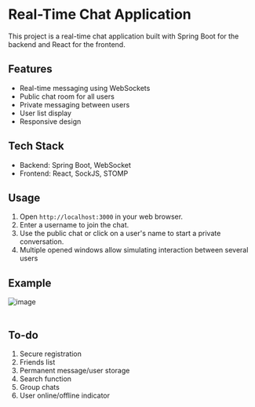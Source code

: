 # Real-Time Chat Application

This project is a real-time chat application built with Spring Boot for the backend and React for the frontend.

## Features

- Real-time messaging using WebSockets
- Public chat room for all users
- Private messaging between users
- User list display
- Responsive design

## Tech Stack

- Backend: Spring Boot, WebSocket
- Frontend: React, SockJS, STOMP

## Usage

1. Open `http://localhost:3000` in your web browser.
2. Enter a username to join the chat.
3. Use the public chat or click on a user's name to start a private conversation.
4. Multiple opened windows allow simulating interaction between several users

## Example
![image](https://github.com/etogus/RealTimeChat/assets/47570845/f379b3f2-b7e6-4cd2-be27-50242464913d)<br>
<br>

## To-do
1. Secure registration
2. Friends list
3. Permanent message/user storage
4. Search function
5. Group chats
6. User online/offline indicator
